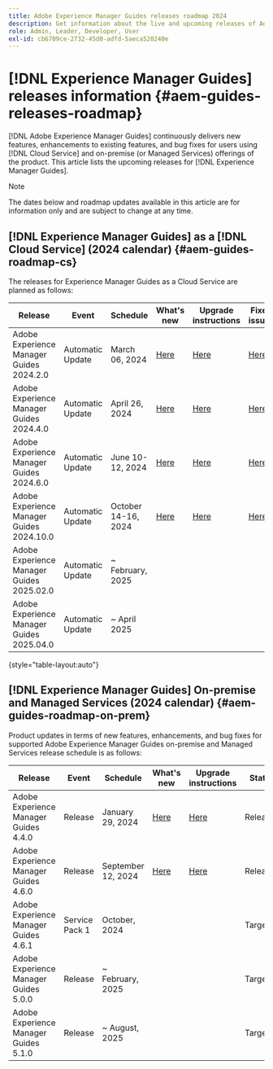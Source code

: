 ```yaml
---
title: Adobe Experience Manager Guides releases roadmap 2024
description: Get information about the live and upcoming releases of Adobe Experience Manager Guides on-prem and Adobe Experience Manager Guides as a Cloud Service
role: Admin, Leader, Developer, User
exl-id: cb6709ce-2732-45d0-adfd-5aeca520240e
---
```

# [!DNL Experience Manager Guides] releases information {#aem-guides-releases-roadmap}

[!DNL Adobe Experience Manager Guides] continuously delivers new features, enhancements to existing features, and bug fixes for users using [!DNL Cloud Service] and on-premise (or Managed Services) offerings of the product. This article lists the upcoming releases for [!DNL Experience Manager Guides].

>[!NOTE]
>
>The dates below and roadmap updates available in this article are for information only and are subject to change at any time.

## [!DNL Experience Manager Guides] as a [!DNL Cloud Service] (2024 calendar) {#aem-guides-roadmap-cs}

The releases for Experience Manager Guides as a Cloud Service are planned as follows:

| Release |Event |Schedule |What's new | Upgrade instructions | Fixed issues |Status|
|---|---|---|---|---|---|---|
|Adobe Experience Manager Guides 2024.2.0|Automatic Update|March 06, 2024|[Here](whats-new-2024-2-0.md)|[Here](upgrade-instructions-2024-2-0.md)|[Here](fixed-issues-2024-2-0.md)|Updated|
|Adobe Experience Manager Guides 2024.4.0|Automatic Update|April 26, 2024|[Here](whats-new-2024-04-0.md)|[Here](upgrade-instructions-2024-04-0.md)|[Here](fixed-issues-2024-04-0.md)|Updated|
|Adobe Experience Manager Guides 2024.6.0|Automatic Update|June 10-12, 2024|[Here](whats-new-2024-06-0.md)|[Here](upgrade-instructions-2024-06-0.md)|[Here](fixed-issues-2024-06-0.md)|Updated|
|Adobe Experience Manager Guides 2024.10.0|Automatic Update|October 14-16, 2024|[Here](whats-new-2024-10-0.md)|[Here](upgrade-instructions-2024-10-0.md)|[Here](fixed-issues-2024-10-0.md)|Updated|
|Adobe Experience Manager Guides 2025.02.0|Automatic Update|~ February, 2025||||Target|
|Adobe Experience Manager Guides 2025.04.0|Automatic Update|~ April 2025||||Target|

{style="table-layout:auto"}

## [!DNL Experience Manager Guides] On-premise and Managed Services (2024 calendar) {#aem-guides-roadmap-on-prem}

Product updates in terms of new features, enhancements, and bug fixes for supported Adobe Experience Manager Guides on-premise and Managed Services release schedule is as follows:

| Release |Event |Schedule |What's new | Upgrade instructions | Status|
|---|---|---|---|---|---|
|Adobe Experience Manager Guides 4.4.0|Release|January 29, 2024|[Here](whats-new-4-4.md)|[Here](upgrade-instructions-4-4.md)|Released|
|Adobe Experience Manager Guides 4.6.0|Release|September 12, 2024|[Here](whats-new-4-6.md)|[Here](upgrade-instructions-4-6-0.md)|Released|
|Adobe Experience Manager Guides 4.6.1|Service Pack 1|October, 2024|||Target|
|Adobe Experience Manager Guides 5.0.0|Release|~ February, 2025|||Target|
|Adobe Experience Manager Guides 5.1.0|Release|~ August, 2025|||Target|
